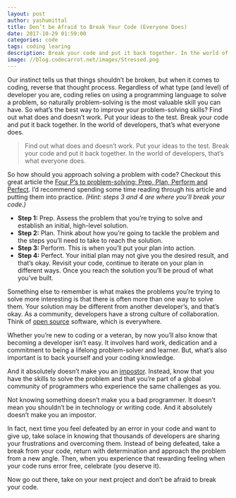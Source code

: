 ```yaml
---
layout: post
author: yashumittal
title: Don’t be Afraid to Break Your Code (Everyone Does)
date: 2017-10-29 01:59:00
categories: code
tags: coding learing
description: Break your code and put it back together. In the world of developers, that's what everyone does.
image: //blog.codecarrot.net/images/Stressed.png
---
```


Our instinct tells us that things shouldn’t be broken, but when it comes to coding, reverse that thought process. Regardless of what type (and level) of developer you are, coding relies on using a programming language to solve a problem, so naturally problem-solving is the most valuable skill you can have. So what’s the best way to improve your problem-solving skills? Find out what does and doesn’t work. Put your ideas to the test. Break your code and put it back together. In the world of developers, that’s what everyone does.

<blockquote>
Find out what does and doesn’t work. Put your ideas to the test. Break your code and put it back together. In the world of developers, that’s what everyone does.
</blockquote>

So how should you approach solving a problem with code? Checkout this great article the [Four P’s to problem-solving: Prep, Plan, Perform and Perfect](/the-four-ps-of-problem-solving). I’d recommend spending some time reading through his article and putting them into practice. *(Hint: steps 3 and 4 are where you’ll break your code.)*

* **Step 1:** Prep. Assess the problem that you’re trying to solve and establish an initial, high-level solution.
* **Step 2:** Plan. Think about how you’re going to tackle the problem and the steps you’ll need to take to reach the solution.
* **Step 3:** Perform. This is when you’ll put your plan into action.
* **Step 4:** Perfect. Your initial plan may not give you the desired result, and that’s okay. Revisit your code, continue to iterate on your plan in different ways. Once you reach the solution you’ll be proud of what you’ve built.

Something else to remember is what makes the problems you’re trying to solve more interesting is that there is often more than one way to solve them. Your solution may be different from another developer’s, and that’s okay. As a community, developers have a strong culture of collaboration. Think of [open source](/why-you-should-commit-to-learning-with-open-source) software, which is everywhere.

Whether you’re new to coding or a veteran, by now you’ll also know that becoming a developer isn’t easy. It involves hard work, dedication and a commitment to being a lifelong problem-solver and learner. But, what’s also important is to back yourself and your coding knowledge.

And it absolutely doesn’t make you an [impostor](/youre-not-an-impostor-asking-for-help). Instead, know that you have the skills to solve the problem and that you’re part of a global community of programmers who experience the same challenges as you.

<div class="callout">
Not knowing something doesn’t make you a bad programmer. It doesn’t mean you shouldn’t be in technology or writing code. And it absolutely doesn’t make you an impostor.
</div>

In fact, next time you feel defeated by an error in your code and want to give up, take solace in knowing that thousands of developers are sharing your frustrations and overcoming them. Instead of being defeated, take a break from your code, return with determination and approach the problem from a new angle. Then, when you experience that rewarding feeling when your code runs error free, celebrate (you deserve it).

Now go out there, take on your next project and don’t be afraid to break your code.